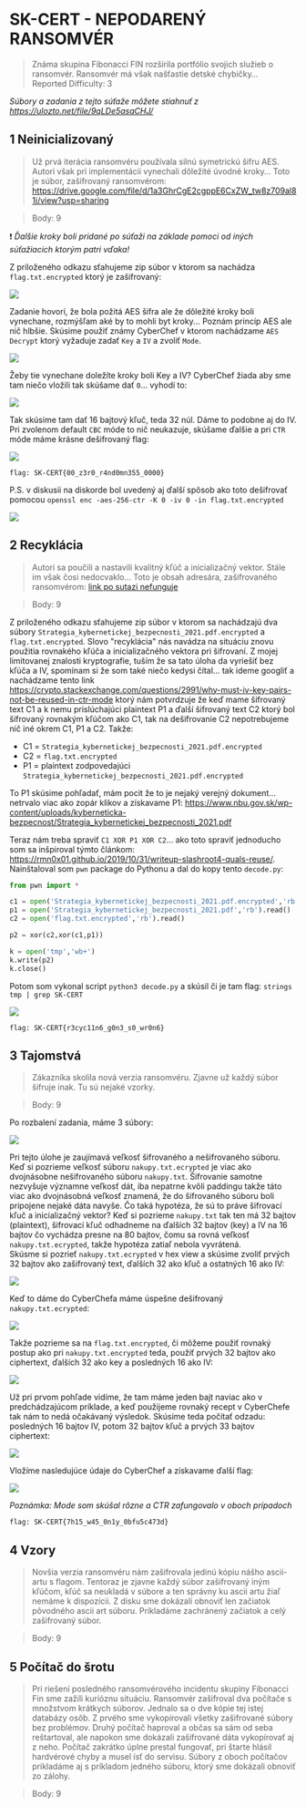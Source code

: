 # SK-CERT - NEPODARENÝ RANSOMVÉR
> Známa skupina Fibonacci FIN rozšírila portfólio svojich služieb o ransomvér. Ransomvér má však našťastie detské chybičky… <br/>
Reported Difficulty: 3

*Súbory a zadania z tejto súťaže môžete stiahnuť z https://ulozto.net/file/9qLDe5asaCHJ/*

## 1 Neinicializovaný
> Už prvá iterácia ransomvéru používala silnú symetrickú šifru AES. Autori však pri implementácii vynechali dôležité úvodné kroky… Toto je súbor, zašifrovaný ransomvérom: https://drive.google.com/file/d/1a3GhrCgE2cgppE6CxZW_tw8z709al81j/view?usp=sharing

> Body: 9

:exclamation: *Ďalšie kroky boli pridané po súťaži na základe pomoci od iných súťažiacich ktorým patri vďaka!*

Z priloženého odkazu sťahujeme zip súbor v ktorom sa nachádza `flag.txt.encrypted` ktorý je zašifrovaný:

![](images/2022-05-13-10-57-45.png)

Zadanie hovorí, že bola požitá AES šifra ale že dôležité kroky boli vynechane, rozmýšľam aké by to mohli byt kroky... Poznám princíp AES ale nič hlbšie. Skúsime použiť známy CyberChef v ktorom nachádzame `AES Decrypt` ktorý vyžaduje zadať `Key` a `IV` a zvoliť `Mode`. 

![](images/2022-05-13-11-11-14.png)

Žeby tie vynechane doležíte kroky boli Key a IV? CyberChef žiada aby sme tam niečo vložili tak skúšame dať `0`... vyhodí to:

![](images/2022-05-13-11-12-59.png)

Tak skúsime tam dať 16 bajtový kľuč, teda 32 núl. Dáme to podobne aj do IV. Pri zvolenom default `CBC` móde to nič neukazuje, skúšame ďalšie a pri `CTR` móde máme krásne dešifrovaný flag:

![](images/2022-05-13-11-16-13.png)

```
flag: SK-CERT{00_z3r0_r4nd0mn355_0000}
```

P.S. v diskusii na diskorde bol uvedený aj ďalší spôsob ako toto dešifrovať pomocou `openssl enc -aes-256-ctr -K 0 -iv 0 -in flag.txt.encrypted`

![](images/2022-05-13-11-19-51.png)

## 2 Recyklácia
> Autori sa poučili a nastavili kvalitný kľúč a inicializačný vektor. Stále im však čosi nedocvaklo… Toto je obsah adresára, zašifrovaného ransomvérom: [link po sutazi nefunguje](#2-recyklácia)

> Body: 9

Z priloženého odkazu sťahujeme zip súbor v ktorom sa nachádzajú dva súbory `Strategia_kybernetickej_bezpecnosti_2021.pdf.encrypted` a `flag.txt.encrypted`. Slovo "recyklácia" nás navádza na situáciu znovu použitia rovnakého kľúča a inicializačného vektora pri šifrovaní. Z mojej limitovanej znalosti kryptografie, tuším že sa tato úloha da vyriešiť bez kľúča a IV, spomínam si že som také niečo kedysi čítal... tak ideme googliť a nachádzame tento link https://crypto.stackexchange.com/questions/2991/why-must-iv-key-pairs-not-be-reused-in-ctr-mode ktorý nám potvrdzuje že keď mame šifrovaný text C1 a k nemu prislúchajúci plaintext P1 a ďalší šifrovaný text C2 ktorý bol šifrovaný rovnakým kľúčom ako C1, tak na dešifrovanie C2 nepotrebujeme nič iné okrem C1, P1 a C2. Takže:
  * C1 = `Strategia_kybernetickej_bezpecnosti_2021.pdf.encrypted`
  * C2 = `flag.txt.encrypted`
  * P1 = plaintext zodpovedajúci `Strategia_kybernetickej_bezpecnosti_2021.pdf.encrypted`

To P1 skúsime pohľadať, mám pocit že to je nejaký verejný dokument... netrvalo viac ako zopár klikov a získavame P1: https://www.nbu.gov.sk/wp-content/uploads/kyberneticka-bezpecnost/Strategia_kybernetickej_bezpecnosti_2021.pdf

Teraz nám treba spraviť `C1 XOR P1 XOR C2`... ako toto spraviť jednoducho som sa inšpiroval týmto článkom: https://rmn0x01.github.io/2019/10/31/writeup-slashroot4-quals-reuse/. Nainštaloval som `pwn` package do Pythonu a dal do kopy tento `decode.py`:

```python
from pwn import *

c1 = open('Strategia_kybernetickej_bezpecnosti_2021.pdf.encrypted','rb').read()
p1 = open('Strategia_kybernetickej_bezpecnosti_2021.pdf','rb').read()
c2 = open('flag.txt.encrypted','rb').read()

p2 = xor(c2,xor(c1,p1))

k = open('tmp','wb+')
k.write(p2)
k.close()
```

Potom som vykonal script `python3 decode.py` a skúsil či je tam flag: `strings tmp | grep SK-CERT`

![](images/2022-05-13-14-41-30.png)

```
flag: SK-CERT{r3cyc11n6_g0n3_s0_wr0n6}
```

## 3 Tajomstvá
> Zákazníka skolila nová verzia ransomvéru. Zjavne už každý súbor šifruje inak. Tu sú nejaké vzorky.

> Body: 9

Po rozbalení zadania, máme 3 súbory:

![](images/2022-05-18-20-59-45.png)

Pri tejto úlohe je zaujímavá veľkosť šifrovaného a nešifrovaného súboru. Keď si pozrieme veľkosť súboru `nakupy.txt.ecrypted` je viac ako dvojnásobne nešifrovaného súboru `nakupy.txt`. Šifrovanie samotne nezvyšuje významne veľkosť dát, iba nepatrne kvôli paddingu takže táto viac ako dvojnásobná veľkosť znamená, že do šifrovaného súboru boli pripojene nejaké dáta navyše. Čo taká hypotéza, že sú to práve šifrovací kľuč a inicializačný vektor? Keď si pozrieme `nakupy.txt` tak ten má 32 bajtov (plaintext), šifrovací kľuč odhadneme na ďalších 32 bajtov (key) a IV na 16 bajtov čo vychádza presne na 80 bajtov, čomu sa rovná veľkosť `nakupy.txt.ecrypted`, takže hypotéza zatiaľ nebola vyvrátená. <br/>
Skúsme si pozrieť `nakupy.txt.ecrypted` v hex view a skúsime zvoliť prvých 32 bajtov ako zašifrovaný text, ďalších 32 ako kľuč a ostatných 16 ako IV:

![](images/2022-05-17-21-04-21.png)

Keď to dáme do CyberChefa máme úspešne dešifrovaný `nakupy.txt.ecrypted`:

![](images/2022-05-17-21-05-22.png)

Takže pozrieme sa na `flag.txt.encrypted`, či môžeme použiť rovnaký postup ako pri `nakupy.txt.encrypted` teda, použiť prvých 32 bajtov ako ciphertext, ďalších 32 ako key a posledných 16 ako IV:

![](images/2022-05-18-21-09-01.png)

Už pri prvom pohľade vidíme, že tam máme jeden bajt naviac ako v predchádzajúcom príklade, a keď použijeme rovnaký recept v CyberChefe tak nám to nedá očakávaný výsledok. Skúsime teda počítať odzadu: posledných 16 bajtov IV, potom 32 bajtov kľuč a prvých 33 bajtov ciphertext:

![](images/2022-05-18-21-18-53.png)

Vložíme nasledujúce údaje do CyberChef a získavame ďalší flag:

![](images/2022-05-18-21-19-57.png)

*Poznámka: Mode som skúšal rôzne a CTR zafungovalo v oboch prípadoch*

```
flag: SK-CERT{7h15_w45_0n1y_0bfu5c473d}
```

## 4 Vzory
> Novšia verzia ransomvéru nám zašifrovala jedinú kópiu nášho ascii-artu s flagom. Tentoraz je zjavne každý súbor zašifrovaný iným kľúčom, kľúč sa neukladá v súbore a ten správny ku ascii artu žiaľ nemáme k dispozícii. Z disku sme dokázali obnoviť len začiatok pôvodného ascii art súboru. Prikladáme zachránený začiatok a celý zašifrovaný súbor.

> Body: 9

## 5 Počítač do šrotu
> Pri riešení posledného ransomvérového incidentu skupiny Fibonacci Fin sme zažili kurióznu situáciu. Ransomvér zašifroval dva počítače s množstvom krátkych súborov. Jednalo sa o dve kópie tej istej databázy osôb. Z prvého sme vykopírovali všetky zašifrované súbory bez problémov. Druhý počítač haproval a občas sa sám od seba reštartoval, ale napokon sme dokázali zašifrované dáta vykopírovať aj z neho. Počítač zakrátko úplne prestal fungovať, pri štarte hlásil hardvérové chyby a musel ísť do servisu. Súbory z oboch počítačov prikladáme aj s príkladom jedného súboru, ktorý sme dokázali obnoviť zo zálohy.

> Body: 9

